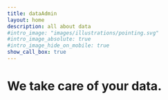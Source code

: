```yaml
---
title: dataAdmin
layout: home
description: all about data
#intro_image: "images/illustrations/pointing.svg"
#intro_image_absolute: true
#intro_image_hide_on_mobile: true
show_call_box: true
---
```


# We take care of your data.

